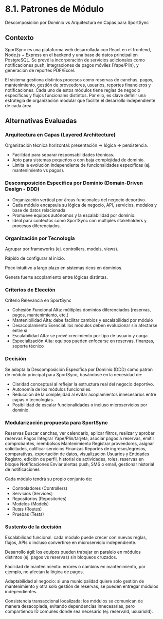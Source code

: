 # 8.1. Patrones de Módulo
Descomposición por Dominio vs Arquitectura en Capas para SportSync

## Contexto
SportSync es una plataforma web desarrollada con React en el frontend, Node.js + Express en el backend y una base de datos principal en PostgreSQL. Se prevé la incorporación de servicios adicionales como notificaciones push, integraciones de pagos móviles (Yape/Plin), y generación de reportes PDF/Excel.

El sistema gestiona distintos procesos como reservas de canchas, pagos, mantenimiento, gestión de proveedores, usuarios, reportes financieros y notificaciones. Cada uno de estos módulos tiene reglas de negocio específicas y flujos funcionales distintos. Por ello, es clave definir una estrategia de organización modular que facilite el desarrollo independiente de cada área.

## Alternativas Evaluadas
### Arquitectura en Capas (Layered Architecture)

Organización técnica horizontal: presentación → lógica → persistencia.

- Facilidad para separar responsabilidades técnicas.
- Apto para sistemas pequeños o con baja complejidad de dominio.
- Limita la evolución independiente de funcionalidades específicas (ej. mantenimiento vs pagos).

### Descomposición Específica por Dominio (Domain-Driven Design - DDD)

- Organización vertical por áreas funcionales del negocio deportivo.
- Cada módulo encapsula su lógica de negocio, API, servicios, modelos y base de datos relacionada.
- Promueve equipos autónomos y la escalabilidad por dominio.
- Ideal para contextos como SportSync con múltiples stakeholders y procesos diferenciados.

### Organización por Tecnología

Agrupar por frameworks (ej. controllers, models, views).

Rápido de configurar al inicio.

Poco intuitivo a largo plazo en sistemas ricos en dominios.

Genera fuerte acoplamiento entre lógicas distintas.

### Criterios de Elección 

Criterio	Relevancia en SportSync
- Cohesión Funcional	Alta: múltiples dominios diferenciados (reservas, pagos, mantenimiento, etc.)
- Mantenibilidad	Alta: debe facilitar cambios y escalabilidad por módulo
- Desacoplamiento	Esencial: los módulos deben evolucionar sin afectarse entre sí
- Escalabilidad	Alta: se prevé crecimiento por tipo de usuario y carga
- Especialización	Alta: equipos pueden enfocarse en reservas, finanzas, soporte técnico

### Decisión 
Se adopta la Descomposición Específica por Dominio (DDD) como patrón de módulo principal para SportSync, basándose en la necesidad de:
- Claridad conceptual al reflejar la estructura real del negocio deportivo.
- Autonomía de los módulos funcionales.
- Reducción de la complejidad al evitar acoplamientos innecesarios entre capas o tecnologías.
- Posibilidad de escalar funcionalidades o incluso microservicios por dominio.

### Modularización propuesta para SportSync 

Reservas	Buscar canchas, ver calendario, aplicar filtros, realizar y aprobar reservas
Pagos	Integrar Yape/Plin/tarjeta, asociar pagos a reservas, emitir comprobantes, reembolsos
Mantenimiento	Registrar proveedores, asignar solicitudes, calificar servicios
Finanzas	Reportes de ingresos/egresos, comparativas, exportación de datos, visualización
Usuarios y Entidades	Registro, edición de perfil, historial de actividades, roles, reservas en bloque
Notificaciones	Enviar alertas push, SMS o email, gestionar historial de notificaciones

Cada módulo tendrá su propio conjunto de:

- Controladores (Controllers)
- Servicios (Services)
- Repositorios (Repositories)
- Modelos (Models)
- Rutas (Routes)
- Pruebas (Tests)

### Sustento de la decisión 
Escalabilidad funcional: cada módulo puede crecer con nuevas reglas, flujos, APIs o incluso convertirse en microservicio independiente.

Desarrollo ágil: los equipos pueden trabajar en paralelo en módulos distintos (ej. pagos vs reservas) sin bloqueos cruzados.

Facilidad de mantenimiento: errores o cambios en mantenimiento, por ejemplo, no afectan la lógica de pagos.

Adaptabilidad al negocio: si una municipalidad quiere solo gestión de mantenimiento y otra solo gestión de reservas, se pueden entregar módulos independientes.

Consistencia transaccional localizada: los módulos se comunican de manera desacoplada, evitando dependencias innecesarias, pero compartiendo ID comunes donde sea necesario (ej. reservaId, usuarioId).
